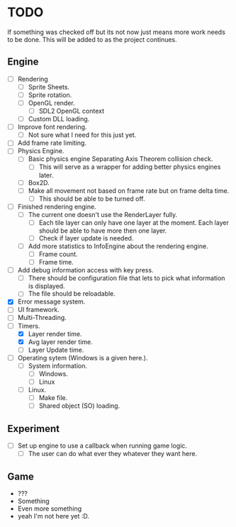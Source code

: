 # TODO

If something was checked off but its not now just means more work needs to be done.
This will be added to as the project continues.
## Engine
- [ ] Rendering
  - [ ] Sprite Sheets.
  - [ ] Sprite rotation.
  - [ ] OpenGL render.
    - [ ] SDL2 OpenGL context
  - [ ] Custom DLL loading.
- [ ] Improve font rendering.
  - [ ] Not sure what I need for this just yet.
- [ ] Add frame rate limiting.
- [ ] Physics Engine.
  - [ ] Basic physics engine Separating Axis Theorem collision check.
    - [ ] This will serve as a wrapper for adding better physics engines later.
  - [ ] Box2D.
  - [ ] Make all movement not based on frame rate but on frame delta time.
    - [ ] This should be able to be turned off.
- [ ] Finished rendering engine.
  - [ ] The current one doesn't use the RenderLayer fully.
    - [ ] Each tile layer can only have one layer at the moment. Each layer should be able to have more then one layer.
    - [ ] Check if layer update is needed.
  - [ ] Add more statistics to InfoEngine about the rendering engine.
    - [ ] Frame count.
    - [ ] Frame time.
- [ ] Add debug information access with key press.
  - [ ] There should be configuration file that lets to pick what information is displayed.
  - [ ] The file should be reloadable.
- [x] Error message system.
- [ ] UI framework.
- [ ] Multi-Threading.
- [ ] Timers.
  - [x] Layer render time.
  - [x] Avg layer render time.
  - [ ] Layer Update time.
- [ ] Operating sytem (Windows is a given here.).
  - [ ] System information.
    - [ ] Windows.
    - [ ] Linux
  - [ ] Linux.
    - [ ] Make file.
    - [ ] Shared object (SO) loading.

## Experiment
- [ ] Set up engine to use a callback when running game logic.
  - [ ] The user can do what ever they whatever they want here.

## Game
* ???
* Something
* Even more something
* yeah I'm not here yet :D.
